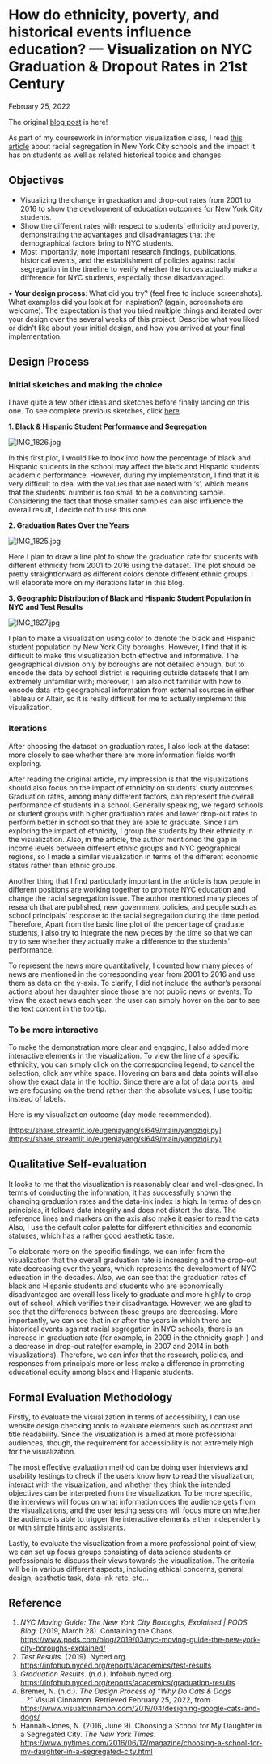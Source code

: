
# How do ethnicity, poverty, and historical events influence education? — Visualization on NYC Graduation & Dropout Rates in 21st Century

February 25, 2022

The original [blog post](https://www.notion.so/How-do-ethnicity-poverty-and-historical-events-influence-education-Visualization-on-NYC-Graduat-3b858da41ac14b32a5a976740cb5e1ef) is here! 

As part of my coursework in information visualization class, I read [this article](https://www.nytimes.com/2016/06/12/magazine/choosing-a-school-for-my-daughter-in-a-segregated-city.html) about racial segregation in New York City schools and the impact it has on students as well as related historical topics and changes.

## Objectives

- Visualizing the change in graduation and drop-out rates from 2001 to 2016 to show the development of education outcomes for New York City students.
- Show the different rates with respect to students’ ethnicity and poverty, demonstrating the advantages and disadvantages that the demographical factors bring to NYC students.
- Most importantly, note important research findings, publications, historical events, and the establishment of policies against racial segregation in the timeline to verify whether the forces actually make a difference for NYC students, especially those disadvantaged.

• **Your design process**: What did you try? (feel free to include screenshots). What examples did you look at for inspiration? (again, screenshots are welcome). The expectation is that you tried multiple things and iterated over your design over the several weeks of this project. Describe what you liked or didn't like about your initial design, and how you arrived at your final implementation. 

## Design Process

### Initial sketches and making the choice

I have quite a few other ideas and sketches before finally landing on this one. To see complete previous sketches, click [here](https://www.notion.so/SI649-Individual-Project-f65dba0e2ab344c592f4b78c69ce9e9d). 

**1. Black & Hispanic Student Performance and Segregation** 

![IMG_1826.jpg](Blog%20Post%2038aea/IMG_1826.jpg)

In this first plot, I would like to look into how the percentage of black and Hispanic students in the school may affect the black and Hispanic students’ academic performance. However, during my implementation, I find that it is very difficult to deal with the values that are noted with ‘s’, which means that the students’ number is too small to be a convincing sample. Considering the fact that those smaller samples can also influence the overall result, I decide not to use this one.

**2. Graduation Rates Over the Years**

![IMG_1825.jpg](Blog%20Post%2038aea/IMG_1825.jpg)

Here I plan to draw a line plot to show the graduation rate for students with different ethnicity from 2001 to 2016 using the dataset. The plot should be pretty straightforward as different colors denote different ethnic groups. I will elaborate more on my iterations later in this blog.

**3. Geographic Distribution of Black and Hispanic Student Population in NYC and Test Results**

![IMG_1827.jpg](Blog%20Post%2038aea/IMG_1827.jpg)

I plan to make a visualization using color to denote the black and Hispanic student population by New York City boroughs. However, I find that it is difficult to make this visualization both effective and informative. The geographical division only by boroughs are not detailed enough, but to encode the data by school district is requiring outside datasets that I am extremely unfamiliar with; moreover, I am also not familiar with how to encode data into geographical information from external sources in either Tableau or Altair, so it is really difficult for me to actually implement this visualization.

### Iterations

After choosing the dataset on graduation rates, I also look at the dataset more closely to see whether there are more information fields worth exploring.

After reading the original article, my impression is that the visualizations should also focus on the impact of ethnicity on students’ study outcomes. Graduation rates, among many different factors, can represent the overall performance of students in a school. Generally speaking, we regard schools or student groups with higher graduation rates and lower drop-out rates to perform better in school so that they are able to graduate. Since I am exploring the impact of ethnicity, I group the students by their ethnicity in the visualization. Also, in the article, the author mentioned the gap in income levels between different ethnic groups and NYC geographical regions, so I made a similar visualization in terms of the different economic status rather than ethnic groups.

Another thing that I find particularly important in the article is how people in different positions are working together to promote NYC education and change the racial segregation issue. The author mentioned many pieces of research that are published,  new government policies, and people such as school principals’ response to the racial segregation during the time period. Therefore, Apart from the basic line plot of the percentage of graduate students, I also try to integrate the new pieces by the time so that we can try to see whether they actually make a difference to the students’ performance.

To represent the news more quantitatively, I counted how many pieces of news are mentioned in the corresponding year from 2001 to 2016 and use them as data on the y-axis. To clarify, I did not include the author’s personal actions about her daughter since those are not public news or events. To view the exact news each year, the user can simply hover on the bar to see the text content in the tooltip. 

### To be more interactive

To make the demonstration more clear and engaging, I also added more interactive elements in the visualization. To view the line of a specific ethnicity, you can simply click on the corresponding legend; to cancel the selection, click any white space. Hovering on bars and data points will also show the exact data in the tooltip. Since there are a lot of data points, and we are focusing on the trend rather than the absolute values, I use tooltip instead of labels.

Here is my visualization outcome (day mode recommended).

[https://share.streamlit.io/eugeniayang/si649/main/yangziqi.py](https://share.streamlit.io/eugeniayang/si649/main/yangziqi.py)

## Qualitative Self-evaluation

It looks to me that the visualization is reasonably clear and well-designed. In terms of conducting the information, it has successfully shown the changing graduation rates and the data-ink index is high. In terms of design principles, it follows data integrity and does not distort the data. The reference lines and markers on the axis also make it easier to read the data. Also, I use the default color palette for different ethnicities and economic statuses, which has a rather good aesthetic taste.

To elaborate more on the specific findings, we can infer from the visualization that the overall graduation rate is increasing and the drop-out rate decreasing over the years, which represents the development of NYC education in the decades. Also, we can see that the graduation rates of black and Hispanic students and students who are economically disadvantaged are overall less likely to graduate and more highly to drop out of school, which verifies their disadvantage. However, we are glad to see that the differences between those groups are decreasing. More importantly, we can see that in or after the years in which there are historical events against racial segregation in NYC schools, there is an increase in graduation rate (for example, in 2009 in the ethnicity graph ) and a decrease in drop-out rate(for example, in 2007 and 2014 in both visualizations). Therefore, we can infer that the research, policies, and responses from principals more or less make a difference in promoting educational equity among black and Hispanic students.

## Formal Evaluation Methodology

Firstly, to evaluate the visualization in terms of accessibility, I can use website design checking tools to evaluate elements such as contrast and title readability. Since the visualization is aimed at more professional audiences, though, the requirement for accessibility is not extremely high for the visualization.

The most effective evaluation method can be doing user interviews and usability testings to check if the users know how to read the visualization, interact with the visualization, and whether they think the intended objectives can be interpreted from the visualization. To be more specific, the interviews will focus on what information does the audience gets from the visualizations, and the user testing sessions will focus more on whether the audience is able to trigger the interactive elements either independently or with simple hints and assistants.

Lastly, to evaluate the visualization from a more professional point of view, we can set up focus groups consisting of data science students or professionals to discuss their views towards the visualization. The criteria will be in various different aspects, including ethical concerns, general design, aesthetic task, data-ink rate, etc...

## Reference

1. *NYC Moving Guide: The New York City Boroughs, Explained | PODS Blog*. (2019, March 28). Containing the Chaos. https://www.pods.com/blog/2019/03/nyc-moving-guide-the-new-york-city-boroughs-explained/
2. *Test Results*. (2019). Nyced.org. https://infohub.nyced.org/reports/academics/test-results
3. *Graduation Results*. (n.d.). Infohub.nyced.org. https://infohub.nyced.org/reports/academics/graduation-results
4. Bremer, N. (n.d.). *The Design Process of “Why Do Cats & Dogs ...?”* Visual Cinnamon. Retrieved February 25, 2022, from https://www.visualcinnamon.com/2019/04/designing-google-cats-and-dogs/
5. Hannah-Jones, N. (2016, June 9). Choosing a School for My Daughter in a Segregated City. *The New York Times*. https://www.nytimes.com/2016/06/12/magazine/choosing-a-school-for-my-daughter-in-a-segregated-city.html

‌